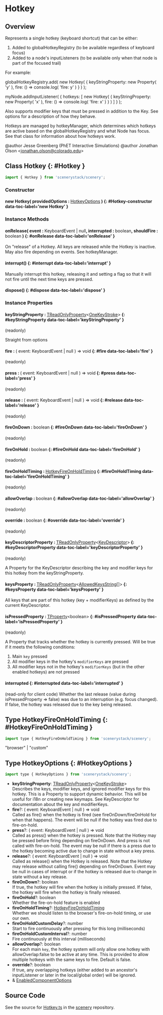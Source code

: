 # Hotkey

## Overview

Represents a single hotkey (keyboard shortcut) that can be either:

1. Added to globalHotkeyRegistry (to be available regardless of keyboard focus)
2. Added to a node's inputListeners (to be available only when that node is part of the focused trail)

For example:

   globalHotkeyRegistry.add( new Hotkey( {
     keyStringProperty: new Property( 'y' ),
     fire: () =&gt; console.log( 'fire: y' )
   } ) );

   myNode.addInputListener( {
     hotkeys: [
       new Hotkey( {
         keyStringProperty: new Property( 'x' ),
         fire: () =&gt; console.log( 'fire: x' )
       } )
     ]
   } );

Also supports modifier keys that must be pressed in addition to the Key. See options for a description of how
they behave.

Hotkeys are managed by hotkeyManager, which determines which hotkeys are active based on the globalHotkeyRegistry
and what Node has focus. See that class for information about how hotkeys work.

@author Jesse Greenberg (PhET Interactive Simulations)
@author Jonathan Olson &lt;jonathan.olson@colorado.edu&gt;

## Class Hotkey {: #Hotkey }


```js
import { Hotkey } from 'scenerystack/scenery';
```
### Constructor

#### new Hotkey( providedOptions : <span style="font-weight: 400;">[HotkeyOptions](../scenery/Hotkey.md#HotkeyOptions)</span> ) {: #Hotkey-constructor data-toc-label='new Hotkey' }

### Instance Methods

#### onRelease( event : <span style="font-weight: 400;">KeyboardEvent | <span style="color: hsla(calc(var(--md-hue) + 180deg),80%,40%,1);">null</span></span>, interrupted : <span style="font-weight: 400;"><span style="color: hsla(calc(var(--md-hue) + 180deg),80%,40%,1);">boolean</span></span>, shouldFire : <span style="font-weight: 400;"><span style="color: hsla(calc(var(--md-hue) + 180deg),80%,40%,1);">boolean</span></span> ) {: #onRelease data-toc-label='onRelease' }

On "release" of a Hotkey. All keys are released while the Hotkey is inactive. May also fire depending on
events. See hotkeyManager.

#### interrupt() {: #interrupt data-toc-label='interrupt' }

Manually interrupt this hotkey, releasing it and setting a flag so that it will not fire until the next time
keys are pressed.

#### dispose() {: #dispose data-toc-label='dispose' }

### Instance Properties

#### keyStringProperty : <span style="font-weight: 400;">[TReadOnlyProperty](../axon/TReadOnlyProperty.md)&lt;[OneKeyStroke](../scenery/KeyDescriptor.md#OneKeyStroke)&gt;</span> {: #keyStringProperty data-toc-label='keyStringProperty' }

(readonly)

Straight from options

#### fire : <span style="font-weight: 400;">( event: KeyboardEvent | <span style="color: hsla(calc(var(--md-hue) + 180deg),80%,40%,1);">null</span> ) =&gt; <span style="color: hsla(calc(var(--md-hue) + 180deg),80%,40%,1);">void</span></span> {: #fire data-toc-label='fire' }

(readonly)

#### press : <span style="font-weight: 400;">( event: KeyboardEvent | <span style="color: hsla(calc(var(--md-hue) + 180deg),80%,40%,1);">null</span> ) =&gt; <span style="color: hsla(calc(var(--md-hue) + 180deg),80%,40%,1);">void</span></span> {: #press data-toc-label='press' }

(readonly)

#### release : <span style="font-weight: 400;">( event: KeyboardEvent | <span style="color: hsla(calc(var(--md-hue) + 180deg),80%,40%,1);">null</span> ) =&gt; <span style="color: hsla(calc(var(--md-hue) + 180deg),80%,40%,1);">void</span></span> {: #release data-toc-label='release' }

(readonly)

#### fireOnDown : <span style="font-weight: 400;"><span style="color: hsla(calc(var(--md-hue) + 180deg),80%,40%,1);">boolean</span></span> {: #fireOnDown data-toc-label='fireOnDown' }

(readonly)

#### fireOnHold : <span style="font-weight: 400;"><span style="color: hsla(calc(var(--md-hue) + 180deg),80%,40%,1);">boolean</span></span> {: #fireOnHold data-toc-label='fireOnHold' }

(readonly)

#### fireOnHoldTiming : <span style="font-weight: 400;">[HotkeyFireOnHoldTiming](../scenery/Hotkey.md#HotkeyFireOnHoldTiming)</span> {: #fireOnHoldTiming data-toc-label='fireOnHoldTiming' }

(readonly)

#### allowOverlap : <span style="font-weight: 400;"><span style="color: hsla(calc(var(--md-hue) + 180deg),80%,40%,1);">boolean</span></span> {: #allowOverlap data-toc-label='allowOverlap' }

(readonly)

#### override : <span style="font-weight: 400;"><span style="color: hsla(calc(var(--md-hue) + 180deg),80%,40%,1);">boolean</span></span> {: #override data-toc-label='override' }

(readonly)

#### keyDescriptorProperty : <span style="font-weight: 400;">[TReadOnlyProperty](../axon/TReadOnlyProperty.md)&lt;[KeyDescriptor](../scenery/KeyDescriptor.md)&gt;</span> {: #keyDescriptorProperty data-toc-label='keyDescriptorProperty' }

(readonly)

A Property for the KeyDescriptor describing the key and modifier keys for this hotkey from the keyStringProperty.

#### keysProperty : <span style="font-weight: 400;">[TReadOnlyProperty](../axon/TReadOnlyProperty.md)&lt;[AllowedKeysString](../scenery/KeyDescriptor.md#AllowedKeysString)[]&gt;</span> {: #keysProperty data-toc-label='keysProperty' }

All keys that are part of this hotkey (key + modifierKeys) as defined by the current KeyDescriptor.

#### isPressedProperty : <span style="font-weight: 400;">[TProperty](../axon/TProperty.md)&lt;<span style="color: hsla(calc(var(--md-hue) + 180deg),80%,40%,1);">boolean</span>&gt;</span> {: #isPressedProperty data-toc-label='isPressedProperty' }

(readonly)

A Property that tracks whether the hotkey is currently pressed.
Will be true if it meets the following conditions:

1. Main `key` pressed
2. All modifier keys in the hotkey's `modifierKeys` are pressed
3. All modifier keys not in the hotkey's `modifierKeys` (but in the other enabled hotkeys) are not pressed

#### interrupted {: #interrupted data-toc-label='interrupted' }

(read-only for client code)
Whether the last release (value during isPressedProperty =&gt; false) was due to an interruption (e.g. focus changed).
If false, the hotkey was released due to the key being released.



## Type HotkeyFireOnHoldTiming {: #HotkeyFireOnHoldTiming }


```js
import type { HotkeyFireOnHoldTiming } from 'scenerystack/scenery';
```


"browser" | "custom"



## Type HotkeyOptions {: #HotkeyOptions }


```js
import type { HotkeyOptions } from 'scenerystack/scenery';
```


- **keyStringProperty**: [TReadOnlyProperty](../axon/TReadOnlyProperty.md)&lt;[OneKeyStroke](../scenery/KeyDescriptor.md#OneKeyStroke)&gt;
<br>  Describes the keys, modifier keys, and ignored modifier keys for this hotkey. This is a Property to support
  dynamic behavior. This will be useful for i18n or creating new keymaps. See KeyDescriptor for documentation
  about the key and modifierKeys.
- **fire**?: ( event: KeyboardEvent | <span style="color: hsla(calc(var(--md-hue) + 180deg),80%,40%,1);">null</span> ) =&gt; <span style="color: hsla(calc(var(--md-hue) + 180deg),80%,40%,1);">void</span>
<br>  Called as fire() when the hotkey is fired (see fireOnDown/fireOnHold for when that happens).
  The event will be null if the hotkey was fired due to fire-on-hold.
- **press**?: ( event: KeyboardEvent | <span style="color: hsla(calc(var(--md-hue) + 180deg),80%,40%,1);">null</span> ) =&gt; <span style="color: hsla(calc(var(--md-hue) + 180deg),80%,40%,1);">void</span>
<br>  Called as press() when the hotkey is pressed. Note that the Hotkey may be pressed before firing depending
  on fireOnDown. And press is not called with fire-on-hold. The event may be null if there is a press due to
  the hotkey becoming active due to change in state without a key press.
- **release**?: ( event: KeyboardEvent | <span style="color: hsla(calc(var(--md-hue) + 180deg),80%,40%,1);">null</span> ) =&gt; <span style="color: hsla(calc(var(--md-hue) + 180deg),80%,40%,1);">void</span>
<br>  Called as release() when the Hotkey is released. Note that the Hotkey may release without calling fire() depending
  on fireOnDown. Event may be null in cases of interrupt or if the hotkey is released due to change in state without
  a key release.
- **fireOnDown**?: <span style="color: hsla(calc(var(--md-hue) + 180deg),80%,40%,1);">boolean</span>
<br>  If true, the hotkey will fire when the hotkey is initially pressed.
  If false, the hotkey will fire when the hotkey is finally released.
- **fireOnHold**?: <span style="color: hsla(calc(var(--md-hue) + 180deg),80%,40%,1);">boolean</span>
<br>  Whether the fire-on-hold feature is enabled
- **fireOnHoldTiming**?: [HotkeyFireOnHoldTiming](../scenery/Hotkey.md#HotkeyFireOnHoldTiming)
<br>  Whether we should listen to the browser's fire-on-hold timing, or use our own.
- **fireOnHoldCustomDelay**?: <span style="color: hsla(calc(var(--md-hue) + 180deg),80%,40%,1);">number</span>
<br>  Start to fire continuously after pressing for this long (milliseconds)
- **fireOnHoldCustomInterval**?: <span style="color: hsla(calc(var(--md-hue) + 180deg),80%,40%,1);">number</span>
<br>  Fire continuously at this interval (milliseconds)
- **allowOverlap**?: <span style="color: hsla(calc(var(--md-hue) + 180deg),80%,40%,1);">boolean</span>
<br>  For each main `key`, the hotkey system will only allow one hotkey with allowOverlap:false to be active at any time.
  This is provided to allow multiple hotkeys with the same keys to fire. Default is false.
- **override**?: <span style="color: hsla(calc(var(--md-hue) + 180deg),80%,40%,1);">boolean</span>
<br>  If true, any overlapping hotkeys (either added to an ancestor's inputListener or later in the local/global order)
  will be ignored.
- &amp; [EnabledComponentOptions](../axon/EnabledComponent.md#EnabledComponentOptions)




## Source Code

See the source for [Hotkey.ts](https://github.com/phetsims/scenery/blob/main/js/input/Hotkey.ts) in the [scenery](https://github.com/phetsims/scenery) repository.
